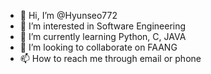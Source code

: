 - 👋 Hi, I’m @Hyunseo772
- 👀 I’m interested in Software Engineering
- 🌱 I’m currently learning Python, C, JAVA
- 💞️ I’m looking to collaborate on FAANG
- 📫 How to reach me through email or phone

<!---
Hyunseo772/Hyunseo772 is a ✨ special ✨ repository because its `README.md` (this file) appears on your GitHub profile.
You can click the Preview link to take a look at your changes.
--->
